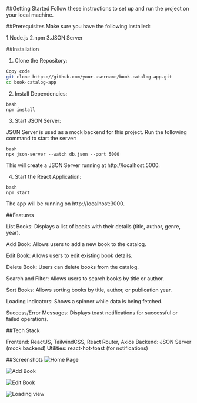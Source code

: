 ##Getting Started
Follow these instructions to set up and run the project on your local machine.

##Prerequisites
Make sure you have the following installed:

1.Node.js
2.npm
3.JSON Server 

##Installation

1. Clone the Repository:

```bash
Copy code
git clone https://github.com/your-username/book-catalog-app.git
cd book-catalog-app
```

2. Install Dependencies:
   
```
bash
npm install
```

3. Start JSON Server:

JSON Server is used as a mock backend for this project. Run the following command to start the server:

```
bash
npx json-server --watch db.json --port 5000
```
This will create a JSON Server running at http://localhost:5000.

4. Start the React Application:

```
bash
npm start
```
The app will be running on http://localhost:3000.

##Features

List Books: Displays a list of books with their details (title, author, genre, year).

Add Book: Allows users to add a new book to the catalog.

Edit Book: Allows users to edit existing book details.

Delete Book: Users can delete books from the catalog.

Search and Filter: Allows users to search books by title or author.

Sort Books: Allows sorting books by title, author, or publication year.

Loading Indicators: Shows a spinner while data is being fetched.

Success/Error Messages: Displays toast notifications for successful or failed operations.


##Tech Stack

Frontend: ReactJS, TailwindCSS, React Router, Axios
Backend: JSON Server (mock backend)
Utilities: react-hot-toast (for notifications)

##Screenshots
![Home Page]([https://example.com/screenshot.png](https://asset.cloudinary.com/ddksmhojb/546e068baa1189ac07f410e8688acb45))

![Add Book](https://asset.cloudinary.com/ddksmhojb/6486d2887ed1558a3ea08a7d62f68ec7)

![Edit Book](https://asset.cloudinary.com/ddksmhojb/2910b0a7a185fe5d26a12cc2ad2392ed)

![Loading view]([https://example.com/screenshot.png](https://asset.cloudinary.com/ddksmhojb/4774464a46599c5b8bb0f68af75d462e))




